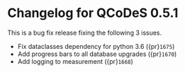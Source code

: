 # Changelog for QCoDeS 0.5.1

This is a bug fix release fixing the following 3 issues.

- Fix dataclasses dependency for python 3.6 ({pr}`1675`)
- Add progress bars to all database upgrades ({pr}`1670`)
- Add logging to measurement ({pr}`1668`)
